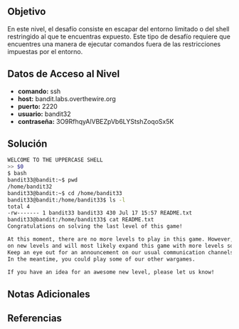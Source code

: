 ## Objetivo
En este nivel, el desafío consiste en escapar del entorno limitado o del shell restringido al que te encuentras expuesto. Este tipo de desafío requiere que encuentres una manera de ejecutar comandos fuera de las restricciones impuestas por el entorno.

## Datos de Acceso al Nivel
- **comando:** ssh
- **host:** bandit.labs.overthewire.org
- **puerto:** 2220
- **usuario:** bandit32
- **contraseña:** 3O9RfhqyAlVBEZpVb6LYStshZoqoSx5K

## Solución
```bash
WELCOME TO THE UPPERCASE SHELL
>> $0
$ bash
bandit33@bandit:~$ pwd              
/home/bandit32
bandit33@bandit:~$ cd /home/bandit33
bandit33@bandit:/home/bandit33$ ls -l 
total 4
-rw------- 1 bandit33 bandit33 430 Jul 17 15:57 README.txt
bandit33@bandit:/home/bandit33$ cat README.txt 
Congratulations on solving the last level of this game!

At this moment, there are no more levels to play in this game. However, we are constantly working
on new levels and will most likely expand this game with more levels soon.
Keep an eye out for an announcement on our usual communication channels!
In the meantime, you could play some of our other wargames.

If you have an idea for an awesome new level, please let us know!
```

## Notas Adicionales


## Referencias